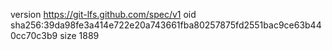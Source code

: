 version https://git-lfs.github.com/spec/v1
oid sha256:39da98fe3a414e722e20a743661fba80257875fd2551bac9ce63b440cc70c3b9
size 1889
